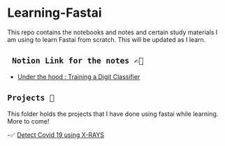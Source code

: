 # Learning-Fastai
This repo contains the notebooks and notes and certain study materials I am using to learn Fastai from scratch. This will be updated as I learn.

##  ``` Notion Link for the notes ✍🏻```
-  [Under the hood : Training a Digit Classifier](https://www.notion.so/Under-the-hood-Training-a-Digit-Classifier-8c84c3c8b556411b9381b7c1a7cd8d3e)



## ` Projects 🤖 ` 
This folder holds the projects that I have done using fastai while learning. More to come! 

-✅   [Detect Covid 19 using X-RAYS](https://github.com/ashikshafi08/Learning-Fastai/blob/main/Projects/Detect_Covid19.ipynb)
